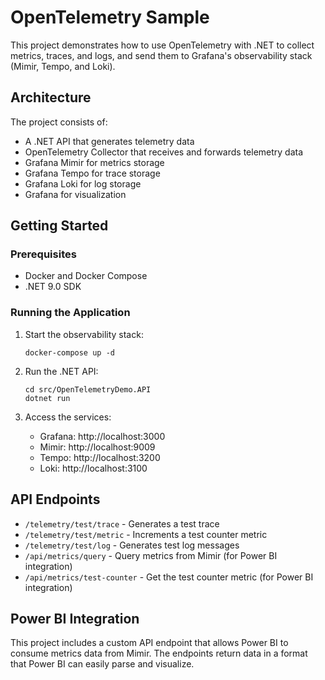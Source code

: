 # OpenTelemetry Sample

This project demonstrates how to use OpenTelemetry with .NET to collect metrics, traces, and logs, and send them to Grafana's observability stack (Mimir, Tempo, and Loki).

## Architecture

The project consists of:

- A .NET API that generates telemetry data
- OpenTelemetry Collector that receives and forwards telemetry data
- Grafana Mimir for metrics storage
- Grafana Tempo for trace storage
- Grafana Loki for log storage
- Grafana for visualization

## Getting Started

### Prerequisites

- Docker and Docker Compose
- .NET 9.0 SDK

### Running the Application

1. Start the observability stack:
   ```
   docker-compose up -d
   ```

2. Run the .NET API:
   ```
   cd src/OpenTelemetryDemo.API
   dotnet run
   ```

3. Access the services:
   - Grafana: http://localhost:3000
   - Mimir: http://localhost:9009
   - Tempo: http://localhost:3200
   - Loki: http://localhost:3100

## API Endpoints

- `/telemetry/test/trace` - Generates a test trace
- `/telemetry/test/metric` - Increments a test counter metric
- `/telemetry/test/log` - Generates test log messages
- `/api/metrics/query` - Query metrics from Mimir (for Power BI integration)
- `/api/metrics/test-counter` - Get the test counter metric (for Power BI integration)

## Power BI Integration

This project includes a custom API endpoint that allows Power BI to consume metrics data from Mimir. The endpoints return data in a format that Power BI can easily parse and visualize. 